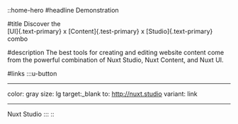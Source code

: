 ::home-hero
#headline
Demonstration

#title
Discover the <br> [UI]{.text-primary} x [Content]{.test-primary} x [Studio]{.text-primary} <br> combo

#description
The best tools for creating and editing website content come
from the powerful combination of Nuxt Studio, Nuxt Content, and
Nuxt UI.

#links
:::u-button

---

color: gray
size: lg
target:\_blank
to: http://nuxt.studio
variant: link

---

Nuxt Studio
:::
::
